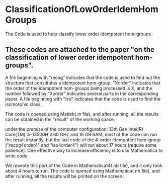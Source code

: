 # ClassificationOfLowOrderIdemHomGroups
The Code is used to help classify lower order idempotent hom-groups
## These codes are attached to the paper "on the classification of lower order idempotent hom-groups". 

A file beginning with "recog" indicates that the code is used to find out the structure that constitutes a idempotent hom-group, "Xorder" indicates that the order of the idempotent hom-groups being processed is X, and the number followed by "Xorder" indicates several parts in the corresponding paper. A file beginning with "iso" indicates that the code is used to find the isomorphic class.

The code is opened using Matlab(.m file), and after running, all the results can be obtained in the "result" of the working space.

under the premise of the computer configuration: 13th Gen Intel(R) Core(TM) i5-13500H   2.60 GHz and 16 GB RAM, most of the code can run the result instantly, but the last code of the 4-order idempotent hom-group ("recog4order4" and "iso4order4") will run about 17 hours (require some patience). One effective way to increase efficiency is to use Mathematica to write code. 

We rewrote this part of the Code in Mathematica14(.nb file), and it only took about 4 hours to run. The code is opened using Mathematica(.nb file), and after running, all the results will be printed on the screen.
